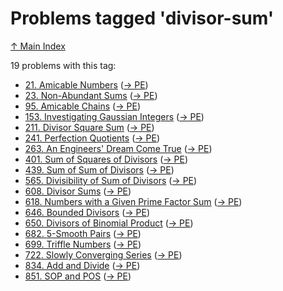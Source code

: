 # Problems tagged 'divisor-sum'

[↑ Main Index](../README.md)

19 problems with this tag:

- [21. Amicable Numbers](../problems/21.md) ([→ PE](https://projecteuler.net/problem=21))
- [23. Non-Abundant Sums](../problems/23.md) ([→ PE](https://projecteuler.net/problem=23))
- [95. Amicable Chains](../problems/95.md) ([→ PE](https://projecteuler.net/problem=95))
- [153. Investigating Gaussian Integers](../problems/153.md) ([→ PE](https://projecteuler.net/problem=153))
- [211. Divisor Square Sum](../problems/211.md) ([→ PE](https://projecteuler.net/problem=211))
- [241. Perfection Quotients](../problems/241.md) ([→ PE](https://projecteuler.net/problem=241))
- [263. An Engineers' Dream Come True](../problems/263.md) ([→ PE](https://projecteuler.net/problem=263))
- [401. Sum of Squares of Divisors](../problems/401.md) ([→ PE](https://projecteuler.net/problem=401))
- [439. Sum of Sum of Divisors](../problems/439.md) ([→ PE](https://projecteuler.net/problem=439))
- [565. Divisibility of Sum of Divisors](../problems/565.md) ([→ PE](https://projecteuler.net/problem=565))
- [608. Divisor Sums](../problems/608.md) ([→ PE](https://projecteuler.net/problem=608))
- [618. Numbers with a Given Prime Factor Sum](../problems/618.md) ([→ PE](https://projecteuler.net/problem=618))
- [646. Bounded Divisors](../problems/646.md) ([→ PE](https://projecteuler.net/problem=646))
- [650. Divisors of Binomial Product](../problems/650.md) ([→ PE](https://projecteuler.net/problem=650))
- [682. $5$-Smooth Pairs](../problems/682.md) ([→ PE](https://projecteuler.net/problem=682))
- [699. Triffle Numbers](../problems/699.md) ([→ PE](https://projecteuler.net/problem=699))
- [722. Slowly Converging Series](../problems/722.md) ([→ PE](https://projecteuler.net/problem=722))
- [834. Add and Divide](../problems/834.md) ([→ PE](https://projecteuler.net/problem=834))
- [851. SOP and POS](../problems/851.md) ([→ PE](https://projecteuler.net/problem=851))
